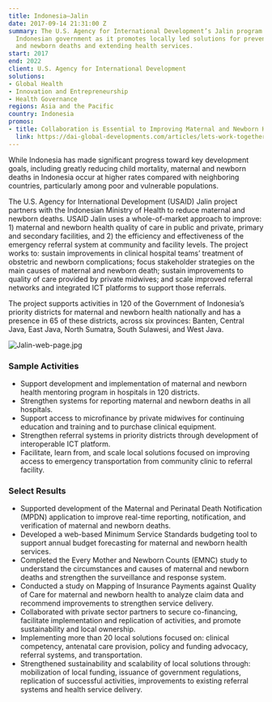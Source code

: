 ```yaml
---
title: Indonesia—Jalin
date: 2017-09-14 21:31:00 Z
summary: The U.S. Agency for International Development’s Jalin program assists the
  Indonesian government as it promotes locally led solutions for preventing maternal
  and newborn deaths and extending health services.
start: 2017
end: 2022
client: U.S. Agency for International Development
solutions:
- Global Health
- Innovation and Entrepreneurship
- Health Governance
regions: Asia and the Pacific
country: Indonesia
promos:
- title: Collaboration is Essential to Improving Maternal and Newborn Health in Indonesia
  link: https://dai-global-developments.com/articles/lets-work-together-to-improve-maternal-and-newborn-health
---
```


While Indonesia has made significant progress toward key development goals, including greatly reducing child mortality, maternal and newborn deaths in Indonesia occur at higher rates compared with neighboring countries, particularly among poor and vulnerable populations. 

The U.S. Agency for International Development (USAID) Jalin project partners with the Indonesian Ministry of Health to reduce maternal and newborn deaths. USAID Jalin uses a whole-of-market approach to improve: 1) maternal and newborn health quality of care in public and private, primary and secondary facilities, and 2) the efficiency and effectiveness of the emergency referral system at community and facility levels. The project works to: sustain improvements in clinical hospital teams’ treatment of obstetric and newborn complications; focus stakeholder strategies on the main causes of maternal and newborn death; sustain improvements to quality of care provided by private midwives; and scale improved referral networks and integrated ICT platforms to support those referrals.  
 
The project supports activities in 120 of the Government of Indonesia’s priority districts for maternal and newborn health nationally and has a presence in 65 of these districts, across six provinces: Banten, Central Java, East Java, North Sumatra, South Sulawesi, and West Java.

![Jalin-web-page.jpg](/uploads/Jalin-web-page.jpg)

### Sample Activities

* Support development and implementation of maternal and newborn health mentoring program in hospitals in 120 districts.
* Strengthen systems for reporting maternal and newborn deaths in all hospitals. 
* Support access to microfinance by private midwives for continuing education and training and to purchase clinical equipment.
* Strengthen referral systems in priority districts through development of interoperable ICT platform.
* Facilitate, learn from, and scale local solutions focused on improving access to emergency transportation from community clinic to referral facility.

### Select Results

* Supported development of the Maternal and Perinatal Death Notification (MPDN) application to improve real-time reporting, notification, and verification of maternal and newborn deaths.
* Developed a web-based Minimum Service Standards budgeting tool to support annual budget forecasting for maternal and newborn health services.  
* Completed the Every Mother and Newborn Counts (EMNC) study to understand the circumstances and causes of maternal and newborn deaths and strengthen the surveillance and response system.
* Conducted a study on Mapping of Insurance Payments against Quality of Care for maternal and newborn health to analyze claim data and recommend improvements to strengthen service delivery. 
* Collaborated with private sector partners to secure co-financing, facilitate implementation and replication of activities, and promote sustainability and local ownership.
* Implementing more than 20 local solutions focused on: clinical competency, antenatal care provision, policy and funding advocacy, referral systems, and transportation. 
* Strengthened sustainability and scalability of local solutions through: mobilization of local funding, issuance of government regulations, replication of successful activities, improvements to existing referral systems and health service delivery. 